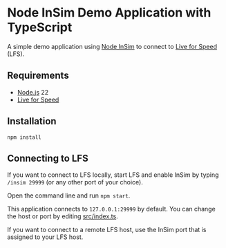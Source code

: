 # Node InSim Demo Application with TypeScript

A simple demo application using [Node InSim](https://github.com/simbroadcasts/node-insim) to connect to [Live for Speed](https://www.lfs.net/) (LFS).

## Requirements

- [Node.js](https://nodejs.org) 22
- [Live for Speed](https://www.lfs.net/)

## Installation

```shell
npm install
```

## Connecting to LFS

If you want to connect to LFS locally, start LFS and enable InSim by typing `/insim 29999` (or any other port of your choice).

Open the command line and run `npm start`.

This application connects to `127.0.0.1:29999` by default. You can change the host or port by editing [src/index.ts](./src/index.ts).

If you want to connect to a remote LFS host, use the InSim port that is assigned to your LFS host.
